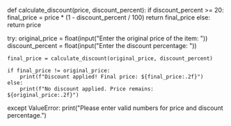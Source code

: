 def calculate_discount(price, discount_percent):
    if discount_percent >= 20:
        final_price = price * (1 - discount_percent / 100)
        return final_price
    else:
        return price

try:
    original_price = float(input("Enter the original price of the item: "))
    discount_percent = float(input("Enter the discount percentage: "))

    final_price = calculate_discount(original_price, discount_percent)

    if final_price != original_price:
        print(f"Discount applied! Final price: ${final_price:.2f}")
    else:
        print(f"No discount applied. Price remains: ${original_price:.2f}")
except ValueError:
    print("Please enter valid numbers for price and discount percentage.")
